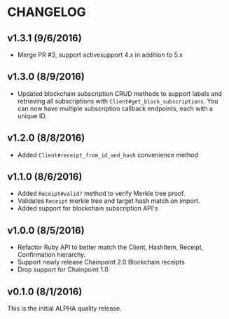 # CHANGELOG

## v1.3.1 (9/6/2016)

- Merge PR #3, support activesupport 4.x in addition to 5.x

## v1.3.0 (8/9/2016)

- Updated blockchain subscription CRUD methods to support labels and retrieving all subscriptions with `Client#get_block_subscriptions`. You can now have multiple subscription callback endpoints, each with a unique ID.

## v1.2.0 (8/8/2016)

- Added `Client#receipt_from_id_and_hash` convenience method

## v1.1.0 (8/6/2016)

- Added `Receipt#valid?` method to verify Merkle tree proof.
- Validates `Receipt` merkle tree and target hash match on import.
- Added support for blockchain subscription API's

## v1.0.0 (8/5/2016)

- Refactor Ruby API to better match the Client, HashItem, Receipt, Confirmation hierarchy.
- Support newly release Chainpoint 2.0 Blockchain receipts
- Drop support for Chainpoint 1.0

## v0.1.0 (8/1/2016)

This is the initial ALPHA quality release.
